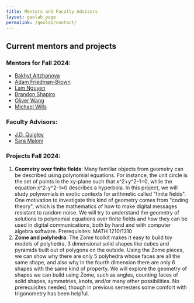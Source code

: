 ```yaml
---
title: Mentors and Faculty Advisors
layout: geolab_page
permalink: /geolab/contact/
---
```


<h2 class="mb-3">Current mentors and projects</h2>

### Mentors for Fall 2024:

- [Bakhyt Aitzhanova](https://math.virginia.edu/people/axh7cj/)
- [Adam Friedman-Brown](https://math.virginia.edu/people/asm4pr/)
- [Lam Nguyen](https://math.virginia.edu/people/qsg2kv/) 
- [Brandon Shapiro](https://math.virginia.edu/people/pfy7cf/)
- [Oliver Wang](https://math.virginia.edu/people/dfh3fs/)
- [Michael Wills](https://sites.google.com/view/michael-wills/)

### Faculty Advisors:
- [J.D. Quigley](https://quigleyjd.github.io/)
- [Sara Maloni](https://sites.google.com/view/sara-maloni)

### Projects Fall 2024:
1. **Geometry over finite fields**: Many familiar objects from geometry can be described using polynomial equations. For instance, the unit circle is the set of points in the xy-plane such that x^2+y^2-1=0, while the equation x^2-y^2-1=0 describes a hyperbola. In this project, we will study polynomials in exotic contexts for arithmetic called "finite fields". One motivation to investigate this kind of geometry comes from "coding theory", which is the mathematics of how to make digital messages resistant to random noise. We will try to understand the geometry of solutions to polynomial equations over finite fields and how they can be used in digital communications, both by hand and with computer algebra software. Prerequisites: MATH 1210/1310
2. **Zome and polyhedra**: The Zome toolkit makes it easy to build toy models of polyhedra, 3 dimensional solid shapes like cubes and pyramids built out of polygons on the outside. Using the Zome pieces, we can show why there are only 5 polyhedra whose faces are all the same shape, and also why in the fourth dimension there are only 6 shapes with the same kind of property. We will explore the geometry of shapes we can build using Zome, such as angles, counting faces of solid shapes, symmetries, knots, and/or many other possibilities. No prerequisites needed, though in previous semesters some comfort with trigonometry has been helpful.
